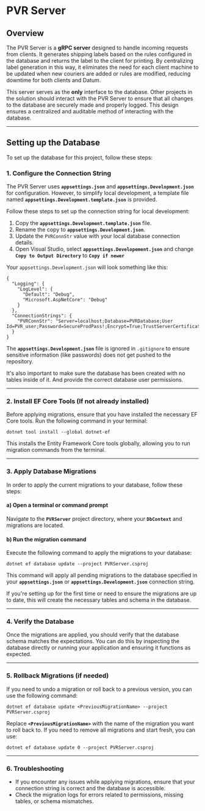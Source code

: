 # PVR Server

## Overview
The PVR Server is a **gRPC server** designed to handle incoming requests from clients. It generates shipping labels based on the rules configured in the database and returns the label to the client for printing. By centralizing label generation in this way, it eliminates the need for each client machine to be updated when new couriers are added or rules are modified, reducing downtime for both clients and Datum.

This server serves as the **only** interface to the database. Other projects in the solution should interact with the PVR Server to ensure that all changes to the database are securely made and properly logged. This design ensures a centralized and auditable method of interacting with the database.

---

## Setting up the Database

To set up the database for this project, follow these steps:

### 1. Configure the Connection String

The PVR Server uses **`appsettings.json`** and **`appsettings.Development.json`** for configuration. However, to simplify local development, a template file named **`appsettings.Development.template.json`** is provided.

Follow these steps to set up the connection string for local development:

1. Copy the **`appsettings.Development.template.json`** file.
2. Rename the copy to **`appsettings.Development.json`**.
3. Update the `PVRConnStr` value with your local database connection details.
4. Open Visual Studio, select **`appsettings.Developement.json`** and change **`Copy to Output Directory`** to **`Copy if newer`**

Your `appsettings.Development.json` will look something like this:

```
{
  "Logging": {
    "LogLevel": {
      "Default": "Debug",
      "Microsoft.AspNetCore": "Debug"
    }
  },
  "ConnectionStrings": {
    "PVRConnStr": "Server=localhost;Database=PVRDatabase;User Id=PVR_user;Password=SecureProdPass!;Encrypt=True;TrustServerCertificate=True;"
  }
}
```

The **`appsettings.Development.json`** file is ignored in `.gitignore` to ensure sensitive information (like passwords) does not get pushed to the repository.

It's also important to make sure the database has been created with no tables inside of it. And provide the correct database user permissions.

---

### 2. Install EF Core Tools (If not already installed)
Before applying migrations, ensure that you have installed the necessary EF Core tools. Run the following command in your terminal:

```
dotnet tool install --global dotnet-ef
```

This installs the Entity Framework Core tools globally, allowing you to run migration commands from the terminal.

---

### 3. Apply Database Migrations

In order to apply the current migrations to your database, follow these steps:

#### a) Open a terminal or command prompt

Navigate to the **`PVRServer`** project directory, where your **`DbContext`** and migrations are located.

#### b) Run the migration command

Execute the following command to apply the migrations to your database:

```
dotnet ef database update --project PVRServer.csproj
```

This command will apply all pending migrations to the database specified in your **`appsettings.json`** or **`appsettings.Development.json`** connection string.

If you're setting up for the first time or need to ensure the migrations are up to date, this will create the necessary tables and schema in the database.

---

### 4. Verify the Database
Once the migrations are applied, you should verify that the database schema matches the expectations. You can do this by inspecting the database directly or running your application and ensuring it functions as expected.

---

### 5. Rollback Migrations (if needed)

If you need to undo a migration or roll back to a previous version, you can use the following command:

```
dotnet ef database update <PreviousMigrationName> --project PVRServer.csproj
```

Replace **`<PreviousMigrationName>`** with the name of the migration you want to roll back to. If you need to remove all migrations and start fresh, you can use:

```
dotnet ef database update 0 --project PVRServer.csproj
```

---

### 6. Troubleshooting
- If you encounter any issues while applying migrations, ensure that your connection string is correct and the database is accessible.
- Check the migration logs for errors related to permissions, missing tables, or schema mismatches.
